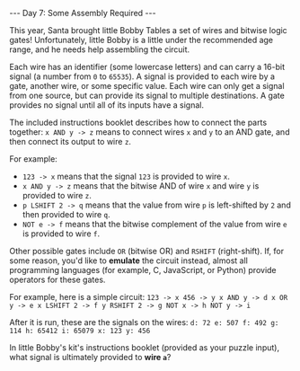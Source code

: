 --- Day 7: Some Assembly Required ---

This year, Santa brought little Bobby Tables a set of wires and bitwise logic 
gates! Unfortunately, little Bobby is a little under the recommended age range, 
and he needs help assembling the circuit.

Each wire has an identifier (some lowercase letters) and can carry a 16-bit 
signal (a number from `0` to `65535`). A signal is provided to each wire by a 
gate, another wire, or some specific value. Each wire can only get a signal 
from one source, but can provide its signal to multiple destinations. A gate 
provides no signal until all of its inputs have a signal.

The included instructions booklet describes how to connect the parts together: 
`x AND y -> z` means to connect wires `x` and `y` to an AND gate, and then 
connect its output to wire `z`.

For example:

 - `123 -> x` means that the signal `123` is provided to wire `x`.
 - `x AND y -> z` means that the bitwise AND of wire `x` and wire `y` is 
provided to wire `z`.
 - `p LSHIFT 2 -> q` means that the value from wire `p` is left-shifted by `2` 
and then provided to wire `q`.
 - `NOT e -> f` means that the bitwise complement of the value from wire `e` is 
provided to wire `f`.


Other possible gates include `OR` (bitwise OR) and `RSHIFT` (right-shift). If, 
for some reason, you'd like to **emulate** the circuit instead, almost all 
programming languages (for example, C, JavaScript, or Python) provide operators 
for these gates.

For example, here is a simple circuit:
`123 -> x
456 -> y
x AND y -> d
x OR y -> e
x LSHIFT 2 -> f
y RSHIFT 2 -> g
NOT x -> h
NOT y -> i
`

After it is run, these are the signals on the wires:
`d: 72
e: 507
f: 492
g: 114
h: 65412
i: 65079
x: 123
y: 456
`

In little Bobby's kit's instructions booklet (provided as your puzzle input), 
what signal is ultimately provided to **wire `a`**?

